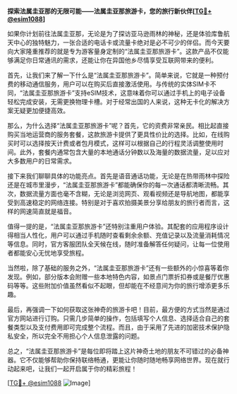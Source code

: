 **探索法属圭亚那的无限可能——法属圭亚那旅游卡，您的旅行新伙伴[[TG💪+ @esim1088](https://t.me/s/esim1088)]**

如果你计划前往法属圭亚那，无论是为了探访亚马逊雨林的神秘，还是体验库鲁航天中心的独特魅力，一张合适的电话卡或流量卡绝对是必不可少的伴侣。而今天要向大家隆重推荐的就是专为游客量身定制的“法属圭亚那旅游卡”。这款产品不仅能够满足你日常通讯的需求，还能让你在异国他乡尽情享受互联网带来的便利。

首先，让我们来了解一下什么是“法属圭亚那旅游卡”。简单来说，它就是一种预付费的移动通信服务，用户可以在购买后直接激活使用。与传统的实体SIM卡不同，“法属圭亚那旅游卡”支持eSIM技术，这意味着你可以通过手机上的电子设备轻松完成安装，无需更换物理卡槽。对于经常出国的人来说，这种无卡化的解决方案无疑更加便捷高效。

那么，为什么选择“法属圭亚那旅游卡”呢？首先，它的资费非常亲民。相比起直接购买当地运营商的服务套餐，这款旅游卡提供了更具性价比的选择。比如，在线购买时可以选择按天计费或者包月模式，这样可以根据自己的行程灵活调整使用时间。此外，套餐内通常包含大量的本地通话分钟数以及海量的数据流量，足以应对大多数用户的日常需求。

接下来我们聊聊具体的功能亮点。首先是语音通话功能，无论是在热带雨林中探险还是在城市里漫步，“法属圭亚那旅游卡”都能确保你的每一次通话都清晰流畅。其次，数据流量方面也毫不含糊，无论是浏览网页、观看视频还是导航地图，都能享受到高速稳定的网络连接。特别是对于喜欢拍摄美景分享给朋友的旅行者而言，这样的网速简直就是福音。

值得一提的是，“法属圭亚那旅游卡”还特别注重用户体验。其配套的应用程序设计得相当人性化，用户可以通过手机随时查看剩余余额、充值记录以及流量消耗情况等信息。同时，官方客服团队全天候在线，随时准备解答任何疑问，让每一位使用者都能安心无忧地享受旅程。

当然啦，除了基础的服务之外，“法属圭亚那旅游卡”还有一些额外的小惊喜等着你发现。例如，部分版本会附赠一些本地特色内容，如景点门票折扣券或是餐厅优惠码等等。这些附加价值虽然看似不起眼，但却能在不经意间为你的旅行增添更多乐趣。

最后，再强调一下如何获取这张神奇的旅游卡吧！目前，最方便的方式当然是通过官方网站进行订购。只需几步简单的操作，包括填写个人信息、选择适合自己的套餐类型以及支付费用即可完成整个流程。而且，由于采用了先进的加密技术保护隐私安全，所以完全不用担心个人信息泄露的问题。

总之，“法属圭亚那旅游卡”是每位即将踏上这片神奇土地的朋友不可错过的必备神器。它不仅能够帮助你保持联络畅通，更能让你随时随地畅享网络世界。现在就行动起来吧，让我们一起开启属于你的精彩旅程！

[[TG💪+ @esim1088](https://t.me/s/esim1088) ![Image](https://i.postimg.cc/4NQfJmqS/Snipaste-2025-05-13-00-14-12.png)]